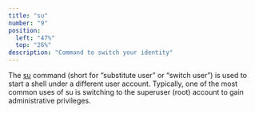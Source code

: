 ```yaml
---
title: "su"
number: "9"
position:
  left: "47%"
  top: "26%"
description: "Command to switch your identity"
---
```


The <a href="https://www.man7.org/linux/man-pages/man1/su.1.html">su</a> command (short for “substitute user” or
“switch user”) is used to start a shell under a different user account.
Typically, one of the most common uses of su is switching to the superuser
(root) account to gain administrative privileges.
